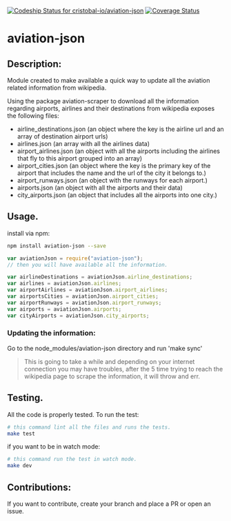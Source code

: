 [ ![Codeship Status for cristobal-io/aviation-json](https://codeship.com/projects/78fc3fa0-d958-0133-edc2-427380cff3d6/status?branch=master)](https://codeship.com/projects/143475)
[![Coverage Status](https://coveralls.io/repos/github/cristobal-io/aviation-json/badge.svg?branch=master)](https://coveralls.io/github/cristobal-io/aviation-json?branch=master)

# aviation-json

## Description:

Module created to make available a quick way to update all the aviation related information from wikipedia.

Using the package aviation-scraper to download all the information regarding airports, airlines and their destinations from wikipedia exposes the following files:

* airline_destinations.json (an object where the key is the airline url and an array of destination airport urls)
* airlines.json (an array with all the airlines data)
* airport_airlines.json (an object with all the airports including the airlines that fly to this airport grouped into an array)
* airport_cities.json (an object where the key is the primary key of the airport that includes the name and the url of the city it belongs to.)
* airport_runways.json (an object with the runways for each airport.)
* airports.json (an object with all the airports and their data)
* city_airports.json (an object that includes all the airports into one city.)

## Usage.

install via npm:

```bash
npm install aviation-json --save
```

```javascript
var aviationJson = require("aviation-json");
// then you will have available all the information.

var airlineDestinations = aviationJson.airline_destinations;
var airlines = aviationJson.airlines;
var airportAirlines = aviationJson.airport_airlines;
var airportsCities = aviationJson.airport_cities;
var airportRunways = aviationJson.airport_runways;
var airports = aviationJson.airports;
var cityAirports = aviationJson.city_airports;

```


### Updating the information:

Go to the node_modules/aviation-json directory and run 'make sync'

> This is going to take a while and depending on your internet connection you may have troubles, after the 5 time trying to reach the wikipedia page to scrape the information, it will throw and err.

## Testing.

All the code is properly tested. To run the test:

```bash
# this command lint all the files and runs the tests.
make test
```

if you want to be in watch mode:

```bash
# this command run the test in watch mode.
make dev
```

## Contributions:

If you want to contribute, create your branch and place a PR or open an issue.


